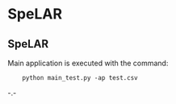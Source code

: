 SpeLAR
======

SpeLAR
------

Main application is executed with the command:

		python main_test.py -ap test.csv



-.-
